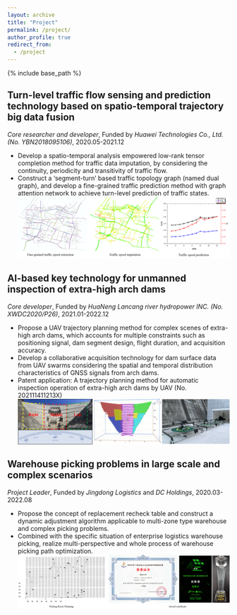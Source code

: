 ```yaml
---
layout: archive
title: "Project"
permalink: /project/
author_profile: true
redirect_from:
  - /project
---
```


{% include base_path %}

## Turn-level traffic flow sensing and prediction technology based on spatio-temporal trajectory big data fusion
  *Core researcher and developer*, Funded by *Huawei Technologies Co., Ltd. (No. YBN2018095106)*, 2020.05-2021.12 <br>
  * Develop a spatio-temporal analysis empowered low-rank tensor completion method for traffic data imputation, by considering the continuity, periodicity and transitivity of traffic flow.
  * Construct a ‘segment-turn’ based traffic topology graph (named dual graph), and develop a fine-grained traffic prediction method with graph attention network to achieve turn-level prediction of traffic states.<br>
  ![image](/images/HW.png)

## AI-based key technology for unmanned inspection of extra-high arch dams
  *Core developer*, Funded by *HuaNeng Lancang river hydropower INC. (No. XWDC2020/P26)*, 2021.01-2022.12 <br>
  * Propose a UAV trajectory planning method for complex scenes of extra-high arch dams, which accounts for multiple constraints such as positioning signal, dam segment design, flight duration, and acquisition accuracy.
  * Develop a collaborative acquisition technology for dam surface data from UAV swarms considering the spatial and temporal distribution characteristics of GNSS signals from arch dams.
  * Patent application: A trajectory planning method for automatic inspection operation of extra-high arch dams by UAV (No. 202111411213X)<br>
  ![image](/images/XW.png)

## Warehouse picking problems in large scale and complex scenarios
  *Project Leader*, Funded by *Jingdong Logistics* and *DC Holdings*, 2020.03-2022.08 <br>
  * Propose the concept of replacement recheck table and construct a dynamic adjustment algorithm applicable to multi-zone type warehouse and complex picking problems.
  * Combined with the specific situation of enterprise logistics warehouse picking, realize multi-perspective and whole process of warehouse picking path optimization.<br>
  ![image](/images/JD.png)
